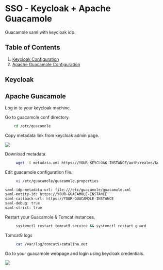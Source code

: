 # SSO - Keycloak + Apache Guacamole

Guacamole saml with keycloak idp.

## Table of Contents

1. [Keycloak Configuration](#keycloak)
2. [Apache Guacamole Configuration](#sogo)

## Keycloak


## Apache Guacamole

Log in to your keycloak machine. 

Go to guacamole conf directory.

```sh
    cd /etc/guacamole 
```

Copy metadata link from keycloak admin page.

<img src="https://github.com/igor-sadza/JakCo/blob/74ff3497900190811ee770bfe531c4c0db0b2cec/sso/keycloak_sogo/img/19_ip_metadata.png" align="center">

Download metadata.

```sh
     wget -O metadata.xml https://YOUR-KEYCLOAK-INSTANCE/auth/realms/keycloak_sogo/protocol/saml/descriptor
```

Edit guacamole configuration file.

```sh
     vi /etc/guacamole/guacamole.properties
```

```sh
saml-idp-metadata-url: file:///etc/guacamole/guacamole.xml
saml-entity-id: https://YOUR-GUACAMOLE-INSTANCE
saml-callback-url: https://YOUR-GUACAMOLE-INSTANCE
saml-debug: true
saml-strict: true
```

Restart your Guacamole & Tomcat instances.

```sh
     systemctl restart tomcat9.service && systemctl restart guacd
```

Tomcat9 logs

```sh
     cat /var/log/tomcat9/catalina.out
```

Go to your guacamole webpage and login using keycloak credentials.

<img src="https://github.com/igor-sadza/JakCo/blob/74ff3497900190811ee770bfe531c4c0db0b2cec/sso/keycloak_sogo/img/18_login.png" align="center">





